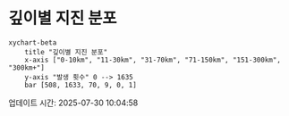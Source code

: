# 깊이별 지진 분포

```mermaid
xychart-beta
    title "깊이별 지진 분포"
    x-axis ["0-10km", "11-30km", "31-70km", "71-150km", "151-300km", "300km+"]
    y-axis "발생 횟수" 0 --> 1635
    bar [508, 1633, 70, 9, 0, 1]
```

업데이트 시간: 2025-07-30 10:04:58
